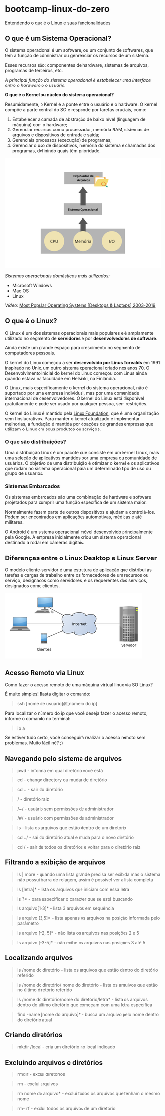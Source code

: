 # bootcamp-linux-do-zero
Entendendo o que é o Linux e suas funcionalidades

## O que é um Sistema Operacional?

O sistema operacional é um software, ou um conjunto de softwares, que tem a função de administrar ou genrenciar os recursos de um sistema. 

Esses recursos são: componentes de hardware, sistemas de arquivos, programas de terceiros, etc. 

_A principal função do sistema operacional é estabelecer uma interface entre o hardware e o usuário._

**O que é o Kernel ou núcleo do sistema operacional?**

Resumidamente, o Kernel é a ponte entre o usuário e o hardware. O kernel compõe a parte central do SO e responde por tarefas cruciais, como:

1. Estabelecer a camada de abstração de baixo nível (linguagem de máquina) com o hardware;
2. Gerenciar recursos como processador, memória RAM, sistemas de arquivos e dispositivos de entrada e saída;
3. Gerenciais processos (execução) de programas;
4. Gerenciar o uso de dispositivos, memória do sistema e chamadas dos programas, definindo quais têm prioridade.

![funcionamento-do-kernel](CPU.png)

_Sistemas operacionais domésticos mais utilizados:_
* Microsoft Windows
* Mac OS
* Linux

_Vídeo:_ [Most Popular Operating Systems [Desktops & Laptops] 2003-2019](https://youtu.be/eJuvKn5j_kE)

## O que é o Linux?

O Linux é um dos sistemas operacionais mais populares e é amplamente utilizado no segmento de __servidores__ e por __desenvolvedores de software__. 

Ainda existe um grande espaço para crescimento no segmento de computadores pessoais.

O kernel do Linux começou a ser __desenvolvido por Linus Torvalds__ em 1991 inspirado no Unix, um outro sistema operacional criado nos anos 70. O Desenvolvimento inicial do kernel do Linux começou com Linus ainda quando estava na faculdade em Helsinki, na Finlândia. 

O Linux, mais especificamente o kernel do sistema operacional, não é suportado por uma empresa individual, mas por uma comunidade internacional de desenvolvedores. O kernel do Linux está disponível gratuitamente e pode ser usado por qualquer pessoa, sem restrições.

O kernel do Linux é mantido pela [Linux Foundation](https://linuxfoundation.org/), que é uma organização sem finslucrativos. Para manter o kernel atualizado e implementar melhorias, a fundação é mantida por doações de grandes empresas que utilizam o Linux em seus produtos ou serviços.

### __O que são distribuições?__

Uma distribuição Linux é um pacote que consiste em um kernel Linux, mais uma seleção de aplicativos mantidos por uma empresa ou comunidade de usuários. O objetivo de uma distribuição é otimizar o kernel e os aplicativos que rodam no sistema operacional para um determinado tipo de uso ou grupo de usuários.

### __Sistemas Embarcados__

Os sistemas embarcados são uma combinação de hardware e software projetados para cumprir uma função específica de um sistema maior. 

Normalmente fazem parte de outros dispositivos e ajudam a controlá-los. Podem ser encontrados em aplicações automotivas, médicas e até militares.

O Android é um sistema operacional móvel desenvolvido principalmente pela Google. A empresa inicialmente criou um sistema operacional destinado a rodar em câmeras digitais. 

## Diferenças entre o Linux Desktop e Linux Server

O modelo cliente-servidor é uma estrutura de aplicação que distribui as tarefas e cargas de trabalho entre os fornecedores de um recursos ou serviço, designados como servidores, e os requerentes dos serviços, designados como clientes.

![cliente-servidor](cliente-servidor.png)

## Acesso Remoto via Linux

Como fazer o acesso remoto de uma máquina virtual linux via SO Linux?

É muito simples! Basta digitar o comando:

> ssh [nome de usuário]@[número do ip]

Para localizar o número do ip que você deseja fazer o acesso remoto, informe o comando no terminal:

> ip a

Se estiver tudo certo, você conseguirá realizar o acesso remoto sem problemas. Muito fácil né? ;)

## Navegando pelo sistema de arquivos

> pwd - informa em qual diretório você está

> cd - change directory ou mudar de diretório

> cd .. - sair do diretório

> / - diretório raiz

> /~/ - usuário sem permissões de administrador

> /#/ - usuário com permissões de administrador

> ls - lista os arquivos que estão dentro de um diretório

> cd ../ - sai do diretório atual e muda para o novo diretório

> cd / - sair de todos os diretórios e voltar para o diretório raiz

## Filtrando a exibição de arquivos

> ls | more - quando uma lista grande precisa ser exibida mas o sistema não possui barra de rolagem, assim é possível ver a lista completa

> ls [letra]* - lista os arquivos que iniciam com essa letra

> ls ?* - para especificar o caracter que se está buscando

> ls arquivo[1-3]* - lista 3 arquivos em sequência

> ls arquivo [2,5]* - lista apenas os arquivos na posição informada pelo parâmetro

> ls arquivo [^2, 5]* - não lista os arquivos nas posições 2 e 5

> ls arquivo [^3-5]* - não exibe os arquivos nas posições 3 até 5

## Localizando arquivos


> ls /nome do diretório - lista os arquivos que estão dentro do diretório referido

> ls /nome do diretório/ nome do diretório - lista os arquivos que estão no último diretório referido 

> ls /nome do diretório/nome do diretório/letra* - lista os arquivos dentro do último diretório que começam com uma letra específica

> find -name [nome do arquivo]* - busca um arquivo pelo nome dentro do diretório atual

## Criando diretórios

> mkdir /local - cria um diretório no local indicado
 
## Excluindo arquivos e diretórios

> rmdir - exclui diretórios

> rm - exclui arquivos

> rm nome do arquivo* - exclui todos os arquivos que tenham o mesmo nome 

> rm- rf - exclui todos os arquivos de um diretório
